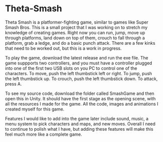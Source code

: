 # Theta-Smash

Theta Smash is a platformer-fighting game, similar to games like Super Smash Bros. This is a small project that I was working on to stretch my knowledge of creating games. Right now you can run, jump, move up through platforms, land down on top of them, crouch to fall through a platform, grab a ledge, and do a basic punch attack. There are a few kinks that need to be worked out, but this is a work in progress.

To play the game, download the latest release and run the exe file. The game suppports two controllers, and you must have a controller plugged into one of the first two USB slots on you PC to control one of the characters. To move, push the left thumbstick left or right. To jump, push the left thumbstick up. To crouch, push the left thumbstick down. To attack, press A. 

To see my source code, download the folder called SmashGame and then open this in Unity. It should have the first stage as the opening scene, with all the resources I made for the game. All the code, images and animations I created myself for this game.

Features I would like to add into the game later include sound, music, a menu system to pick characters and maps, and new moves. Overall I need to continue to polish what I have, but adding these features will make this feel much more like a complete game.
